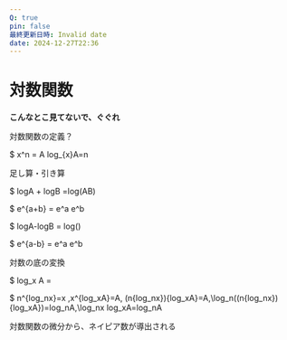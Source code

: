 ```yaml
---
Q: true
pin: false
最終更新日時: Invalid date
date: 2024-12-27T22:36
---
```

# 対数関数

**こんなとこ見てないで、ぐぐれ**

対数関数の定義？

$ x^n = A log_{x}A=n

足し算・引き算

$ logA + logB =log(AB)

$ e^{a+b} = e^a e^b

$ logA-logB = log()

$ e^{a-b} = e^a e^b

対数の底の変換

$ log_x A =

$ n^{log_nx}=x ,x^{log_xA}=A, \(n{log_nx}){log_xA}=A,\log_n((n{log_nx}){log_xA})=log_nA,\log_nx log_xA=log_nA

対数関数の微分から、ネイピア数が導出される